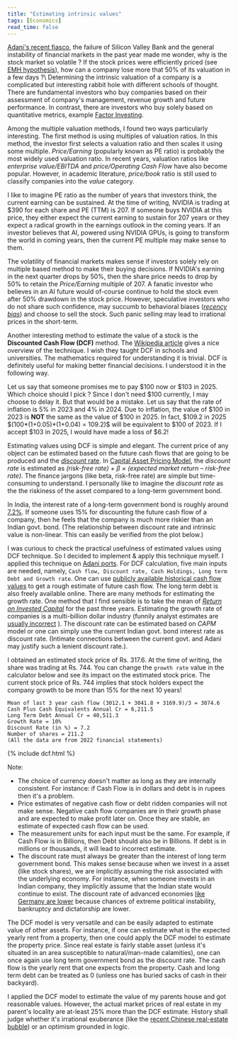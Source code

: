 ```yaml
---
title: "Estimating intrinsic values"
tags: [Economics]
read_time: false
---
```

<script src="https://cdn.mathjax.org/mathjax/latest/MathJax.js?config=TeX-AMS-MML_HTMLorMML" type="text/javascript"></script>

[Adani's recent fiasco](https://news.yahoo.com/adani-group-scandal-explained-104910894.html), the failure of Silicon Valley Bank and the general instability of financial markets in the past year made me wonder, 
why is the stock market so volatile ? If the stock prices were efficiently priced (see [EMH hypothesis](https://en.wikipedia.org/wiki/Efficient-market_hypothesis)), how can a company lose more that 50% of its valuation in a few days ?\\
Determining the intrinsic valuation of a company is a complicated but interesting rabbit hole with different schools of thought. There are fundamental investors who buy companies based on their assessment of company's management, revenue growth and future performance. In contrast, there are investors who buy solely based on quantitative metrics, example [Factor Investing](https://en.wikipedia.org/wiki/Factor_investing).

Among the multiple valuation methods, I found two ways particularly interesting. The first method is using multiples of valuation ratios. In this method, the investor first selects a valuation ratio and then scales it using some multiple. *Price/Earning* (popularly known as PE ratio) is probably the most widely used valuation ratio.  In recent years, valuation ratios like *enterprise value/EBITDA* and *price/Operating Cash Flow* have also become popular. However, in academic literature, *price/book* ratio is still used to classify companies into the *value* category. 

I like to imagine PE ratio as the number of years that investors think, the current earning can be sustained. At the time of writing, NVIDIA is trading at $390 for each share and PE (TTM) is 207. If someone buys NVIDIA at this price, they either expect the current earning to sustain for 207 years or they expect a radical growth in the earnings outlook in the coming years. If an investor believes that AI, powered using NVIDIA GPUs, is going to transform the world in coming years, then the current PE multiple may make sense to them.

The volatility of financial markets makes sense if investors solely rely on multiple based method to make their buying decisions. 
If NVIDIA's earning in the next quarter drops by 50%, then the share price needs to drop by 50% to retain the *Price/Earning* multiple of 207. A fanatic investor who believes in an AI future would of-course continue to hold the stock even after 50% drawdown in the stock price. However, speculative investors who do not share such confidence, may succumb to behavioral biases (*[recency bias](https://en.wikipedia.org/wiki/Recency_bias)*) and choose to sell the stock. Such panic selling may lead to irrational prices in the short-term.

Another interesting method to estimate the value of a stock is the **Discounted Cash Flow (DCF)** method. The [Wikipedia article](https://en.wikipedia.org/wiki/Discounted_cash_flow) gives a nice overview of the technique. I wish they taught DCF in schools and universities. The mathematics required for understanding it is trivial. DCF is definitely useful for making better financial decisions. I understood it in the following way.

Let us say that someone promises me to pay $100 now or $103 in 2025. Which choice should I pick ? Since I don't need $100 currently, I may choose to delay it. But that would be a mistake. Let us say that the rate of inflation is 5% in 2023 and 4% in 2024. Due to inflation, the value of $100 in 2023 is **NOT** the same as the value of $100 in 2025. In fact, $109.2 in 2025
$$($100*(1+0.05)*(1+0.04) = $109.2)$$ will be equivalent to $100 of 2023. If I accept $103 in 2025, I would have made a loss of $6.2!

Estimating values using DCF is simple and elegant. The current price of any object can be estimated based on the future cash flows that are going to be produced and the [*discount* rate](https://en.wikipedia.org/wiki/Discounted_cash_flow#Discount_rate). In [Capital Asset Pricing Model](https://en.wikipedia.org/wiki/Capital_asset_pricing_model), the *discount rate* is estimated as *(risk-free rate) + β × (expected market return – risk-free rate)*. The finance jargons (like beta, risk-free rate) are simple but time-consuming to understand. I personally like to imagine the *discount rate* as the the riskiness of the asset compared to a long-term government bond. 

In India, the interest rate of a long-term government bond is roughly around [7.2%](http://www.worldgovernmentbonds.com/country/india/). If someone uses 15% for discounting the future cash flow of a company, then he feels that the company is much more riskier than an Indian govt. bond. (The relationship between discount rate and intrinsic value is non-linear. This can easily be verified from the plot below.)

I was curious to check the practical usefulness of estimated values using DCF technique. So I decided to implement & apply this technique myself. I applied this technique on [Adani ports](https://www.adaniports.com/). For DCF calculation, five main inputs are needed, namely, `Cash flow, Discount rate, Cash Holdings, Long term Debt and Growth rate`.
One can use [publicly available historical cash flow values](https://trendlyne.com/fundamentals/cash-flow/27/ADANIPORTS/adani-ports-special-economic-zone-ltd/) to get a rough estimate of future cash flow. The long term debt is 
also freely available online. There are many methods for estimating the growth rate. One method that I find sensible is to 
take the mean of [*Return on Invested Capital*](https://corporatefinanceinstitute.com/resources/accounting/return-on-invested-capital/) for the past three years. Estimating the growth rate of companies is a multi-billion dollar industry (funnily analyst estimates are [usually incorrect](https://www.evidenceinvestor.com/how-good-are-analysts-at-forecasting-earnings-growth/) ). The discount rate can be estimated based on *CAPM* model
or one can simply use the current Indian govt. bond interest rate as discount rate. (Intimate connections between the current govt. and Adani may justify such a lenient discount rate.). 

I obtained an estimated stock price of Rs. 317.6. At the time of writing, the share was trading at Rs. 744. You can change the `growth rate` value in the calculator below and see its impact on the estimated stock price. The current stock price of Rs. 744 implies that stock holders expect the company growth to be more than 15% for the next 10 years! 

```
Mean of last 3 year cash flow (3012.1 + 3041.8 + 3169.9)/3 = 3074.6
Cash Plus Cash Equivalents Annual Cr = 6,211.5
Long Term Debt Annual Cr = 40,511.3
Growth Rate = 10%
Discount Rate (in %) = 7.2
Number of shares = 211.2
(All the data are from 2022 financial statements)
```
{% include dcf.html %}

Note:
- The choice of currency doesn't matter as long as they are internally consistent. For instance: if Cash Flow is in dollars and debt is in rupees then it's a problem. 
- Price estimates of negative cash flow or debt ridden companies will not make sense. Negative cash flow companies are in their growth phase and are expected to make profit later on. Once they are stable, an estimate of expected cash flow can be used.
- The measurement units for each input must be the same. For example, if Cash Flow is in Billions, then Debt should also be in Billions. If debt is in millions or thousands, it will lead to incorrect estimate.
- The discount rate must always be greater than the interest of long term government bond. This makes sense because when we invest
in a asset (like stock shares), we are implicitly assuming the risk associated with the underlying economy. For instance, when
someone invests in an Indian company, they implicitly assume that the Indian state would continue to exist. The discount rate of advanced economies [like Germany are lower](http://www.worldgovernmentbonds.com/country/germany/) because chances of extreme political instability, bankruptcy and dictatorship are lower.

The DCF model is very versatile and can be easily adapted to estimate value of other assets. For instance, if one can estimate what is the expected yearly rent from a property, then one could apply the DCF model to estimate the property price. Since real estate is
fairly stable asset (unless it's situated in an area susceptible to natural/man-made calamities), one can once again use long term government bond as the discount rate. The cash flow is the yearly rent that one expects from the property. Cash and long term debt can be treated as 0 (unless one has buried sacks of cash in their backyard).

I applied the DCF model to estimate the value of my parents house and got reasonable values. However, the actual market prices of real estate in my parent's locality are at-least 25% more than the DCF estimate. History shall judge whether it's irrational exuberance (like the [recent Chinese real-estate bubble](https://en.wikipedia.org/wiki/2020%E2%80%932022_Chinese_property_sector_crisis)) or an optimism grounded in logic.

